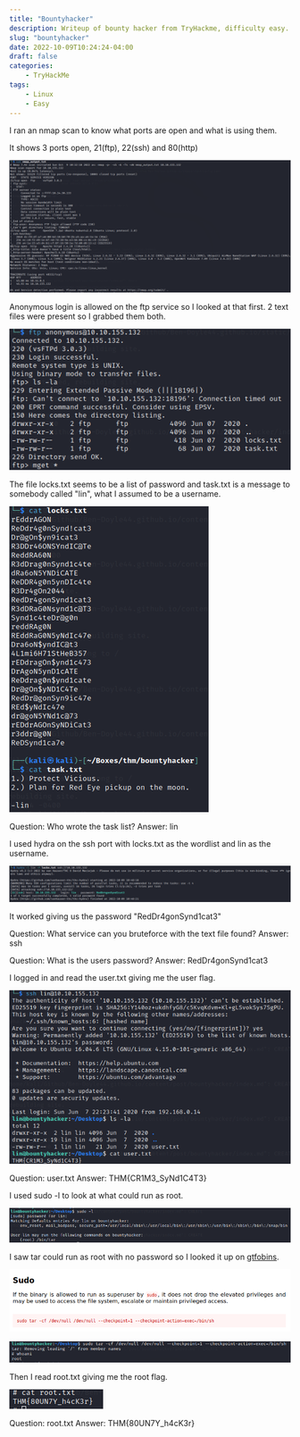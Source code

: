 ```yaml
---
title: "Bountyhacker"
description: Writeup of bounty hacker from TryHackme, difficulty easy.
slug: "bountyhacker"
date: 2022-10-09T10:24:24-04:00
draft: false
categories:
    - TryHackMe
tags:
    - Linux
    - Easy
---
```


I ran an nmap scan to know what ports are open and what is using them.

It shows 3 ports open, 21(ftp), 22(ssh) and 80(http)

![nmap output](/img/bountyhacker/nmapscan.png)

Anonymous login is allowed on the ftp service so I looked at that first. 2 text files were present so I grabbed them both.

![ftp login](/img/bountyhacker/ftplogin.png)

The file locks.txt seems to be a list of password and task.txt is a message to somebody called "lin", what I assumed to be a username.

![files output](/img/bountyhacker/filesoutput.png)

Question: Who wrote the task list? Answer: lin 

I used hydra on the ssh port with locks.txt as the wordlist and lin as the username.

![hydra](/img/bountyhacker/hydra.png)

It worked giving us the password "RedDr4gonSynd1cat3"

Question: What service can you bruteforce with the text file found? Answer: ssh

Question: What is the users password? Answer: RedDr4gonSynd1cat3

I logged in and read the user.txt giving me the user flag.

![user flag](/img/bountyhacker/userflag.png)

Question: user.txt Answer: THM{CR1M3_SyNd1C4T3}

I used sudo -l to look at what could run as root.

![sudo -l](/img/bountyhacker/sudo-l.png)

I saw tar could run as root with no password so I looked it up on [gtfobins](https://gtfobins.github.io/gtfobins/tar/).

![tar sudo](/img/bountyhacker/tarsudo.png)

![root](/img/bountyhacker/root.png)

Then I read root.txt giving me the root flag.

![root flag](/img/bountyhacker/rootflag.png)

Question: root.txt Answer: THM{80UN7Y_h4cK3r}
